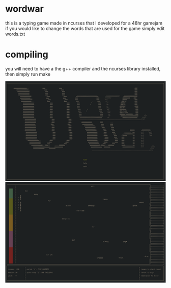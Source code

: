 # wordwar
this is a typing game made in ncurses that I developed for a 48hr gamejam
if you would like to change the words that are used for the game simply edit words.txt

# compiling
you will need to have a the g++ compiler and the ncurses library installed, then simply run make

![mainscreen](start_screen.png)
![gamescreen](in_game.png)

